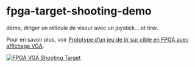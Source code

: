 # fpga-target-shooting-demo
démo, diriger un réticule de viseur avec un joystick... et tirer. 


Pour en savoir plus, voir [Prototype d’un jeu de tir sur cible en FPGA avec affichage VGA](https://www.techfleb.fr/posts/fpga-target-shooting-demo/).

[![FPGA VGA Shooting Target](https://img.youtube.com/vi/-3PMtaXyLqA/0.jpg)](https://www.youtube.com/watch?v=-3PMtaXyLqA)
